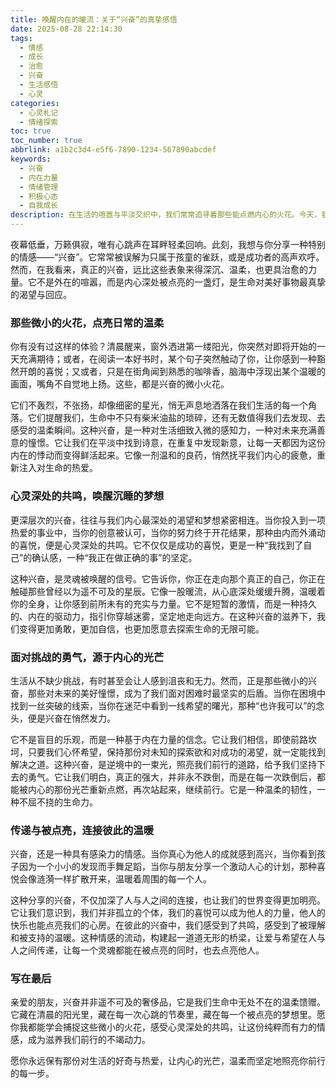 ```yaml
---
title: 唤醒内在的暖流：关于“兴奋”的真挚感悟
date: 2025-08-28 22:14:30
tags:
  - 情感
  - 成长
  - 治愈
  - 兴奋
  - 生活感悟
  - 心灵
categories:
  - 心灵札记
  - 情绪探索
toc: true
toc_number: true
abbrlink: a1b2c3d4-e5f6-7890-1234-567890abcdef
keywords:
  - 兴奋
  - 内在力量
  - 情绪管理
  - 积极心态
  - 自我成长
description: 在生活的喧嚣与平淡交织中，我们常常追寻着那些能点燃内心的火花。今天，我想与你一同，温柔地探寻“兴奋”的真谛。它并非总是轰轰烈烈的狂喜，更多时候，它是一种细水长流的暖意，一种对生命充满期待的悸动。它藏匿于日常的微光里，潜伏在梦想的深处，是唤醒我们内在力量的温柔钥匙。让我们一起感受这份纯粹而有力的情感，让它成为滋养我们前行的光。
---
```


夜幕低垂，万籁俱寂，唯有心跳声在耳畔轻柔回响。此刻，我想与你分享一种特别的情感——“兴奋”。它常常被误解为只属于孩童的雀跃，或是成功者的高声欢呼。然而，在我看来，真正的兴奋，远比这些表象来得深沉、温柔，也更具治愈的力量。它不是外在的喧嚣，而是内心深处被点亮的一盏灯，是生命对美好事物最真挚的渴望与回应。

### 那些微小的火花，点亮日常的温柔

你有没有过这样的体验？清晨醒来，窗外洒进第一缕阳光，你突然对即将开始的一天充满期待；或者，在阅读一本好书时，某个句子突然触动了你，让你感到一种豁然开朗的喜悦；又或者，只是在街角闻到熟悉的咖啡香，脑海中浮现出某个温暖的画面，嘴角不自觉地上扬。这些，都是兴奋的微小火花。

它们不轰烈，不张扬，却像细密的星光，悄无声息地洒落在我们生活的每一个角落。它们提醒我们，生命中不只有柴米油盐的琐碎，还有无数值得我们去发现、去感受的温柔瞬间。这种兴奋，是一种对生活细致入微的感知力，一种对未来充满善意的憧憬。它让我们在平淡中找到诗意，在重复中发现新意，让每一天都因为这份内在的悸动而变得鲜活起来。它像一剂温和的良药，悄然抚平我们内心的疲惫，重新注入对生命的热爱。

### 心灵深处的共鸣，唤醒沉睡的梦想

更深层次的兴奋，往往与我们内心最深处的渴望和梦想紧密相连。当你投入到一项热爱的事业中，当你的创意被认可，当你的努力终于开花结果，那种由内而外涌动的喜悦，便是心灵深处的共鸣。它不仅仅是成功的喜悦，更是一种“我找到了自己”的确认感，一种“我正在做正确的事”的坚定。

这种兴奋，是灵魂被唤醒的信号。它告诉你，你正在走向那个真正的自己，你正在触碰那些曾经以为遥不可及的星辰。它像一股暖流，从心底深处缓缓升腾，温暖着你的全身，让你感到前所未有的充实与力量。它不是短暂的激情，而是一种持久的、内在的驱动力，指引你穿越迷雾，坚定地走向远方。在这种兴奋的滋养下，我们变得更加勇敢，更加自信，也更加愿意去探索生命的无限可能。

### 面对挑战的勇气，源于内心的光芒

生活从不缺少挑战，有时甚至会让人感到沮丧和无力。然而，正是那些微小的兴奋，那些对未来的美好憧憬，成为了我们面对困难时最坚实的后盾。当你在困境中找到一丝突破的线索，当你在迷茫中看到一线希望的曙光，那种“也许我可以”的念头，便是兴奋在悄然发力。

它不是盲目的乐观，而是一种基于内在力量的信念。它让我们相信，即使前路坎坷，只要我们心怀希望，保持那份对未知的探索欲和对成功的渴望，就一定能找到解决之道。这种兴奋，是逆境中的一束光，照亮我们前行的道路，给予我们坚持下去的勇气。它让我们明白，真正的强大，并非永不跌倒，而是在每一次跌倒后，都能被内心的那份光芒重新点燃，再次站起来，继续前行。它是一种温柔的韧性，一种不屈不挠的生命力。

### 传递与被点亮，连接彼此的温暖

兴奋，还是一种具有感染力的情感。当你真心为他人的成就感到高兴，当你看到孩子因为一个小小的发现而手舞足蹈，当你与朋友分享一个激动人心的计划，那种喜悦会像涟漪一样扩散开来，温暖着周围的每一个人。

这种分享的兴奋，不仅加深了人与人之间的连接，也让我们的世界变得更加明亮。它让我们意识到，我们并非孤立的个体，我们的喜悦可以成为他人的力量，他人的快乐也能点亮我们的心房。在彼此的兴奋中，我们感受到了共鸣，感受到了被理解和被支持的温暖。这种情感的流动，构建起一道道无形的桥梁，让爱与希望在人与人之间传递，让每一个灵魂都能在被点亮的同时，也去点亮他人。

### 写在最后

亲爱的朋友，兴奋并非遥不可及的奢侈品，它是我们生命中无处不在的温柔馈赠。它藏在清晨的阳光里，藏在每一次心跳的节奏里，藏在每一个被点亮的梦想里。愿你我都能学会捕捉这些微小的火花，感受心灵深处的共鸣，让这份纯粹而有力的情感，成为滋养我们前行的不竭动力。

愿你永远保有那份对生活的好奇与热爱，让内心的光芒，温柔而坚定地照亮你前行的每一步。